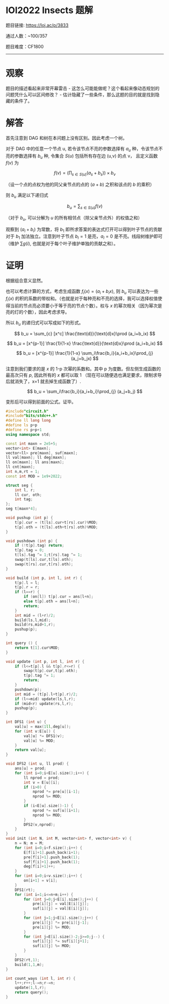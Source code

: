 
# IOI2022 Insects 题解


题目链接: https://loj.ac/p/3833

通过人数：~100/357

题目难度：CF1800

---
# 观察

题目的描述看起来非常开幕雷击 - 这怎么可能能做呢？这个看起来像动态规划的问题凭什么可以区间修改？ - 估计隐藏了一些条件，那么这题的目的就是找到隐藏的条件了。

# 解答

首先注意到 DAG 和树在本问题上没有区别。因此考虑一个树。

对于 DAG 中的任意一个节点 u, 若令该节点不亮的参数选择有 $a_u$ 种，令该节点不亮的参数选择有 $b_u$ 种, 令集合 $S(u)$ 包括所有存在边 (u,v) 的点 v， 且定义函数 $f(v)$ 为

$$f(v) = (\prod_{s \in S(u)} (a_s+b_s))\times b_v$$

（设一个点的点权为他的同父亲节点的点的 $(a+b)$ 之积和该点的 $b$ 的乘积）

则 $b_u$ 满足以下递归式


$$b_u = \sum_{s \in S(u)} f(v)$$

（对于 $b_u$, 可以分解为 $u$ 的所有相邻点（除父亲节点外）的权值之和）

观察到 $(a_i+b_i)$ 为常数，将 $b_1$ 即所求答案的表达式打开可以得到叶子节点的贡献对于 $b_1$ 加法独立。注意到叶子节点 $b_l = 1$ 是亮，$a_l = 0$ 是不亮。线段树维护即可（维护 $\sum g(i)$, 也就是对于每个叶子维护单独的贡献之和）。

# 证明

根据组合意义显然。

也可以考虑计算的方式，考虑生成函数 $f_i(x) = (a_i+b_ix)$, 则 $b_u$ 可以表达为一些 $f_i(x)$ 的积的系数的带权和。（也就是对于每种亮和不亮的选择，我可以选择权值使得当前的节点亮必须要小于等于亮的节点个数）。权与 $x$ 的幂次相关（因为幂次是亮的灯的个数），因此考虑求导。

所以 $b_u$ 的递归式可以写成如下的形式。

$$ b_u = \sum_{c} [x^c] \frac{\text{d}}{\text{d}x}\prod (a_i+b_ix) $$

$$ b_u = [x^{p-1}] \frac{1}{1-x} \frac{\text{d}}{\text{d}x}\prod (a_i+b_ix) $$

$$ b_u = [x^{p-1}] \frac{1}{1-x} \sum_i\frac{b_i}{a_i+b_ix}\prod_{j} (a_j+b_jx) $$

注意到我们要求的是 $x$ 的 1-p 次幂的系数和。其中 p 为度数。但左侧生成函数的最高次只有 $p$, 因此所有的 $x$ 都可以取 1 （现在可以随便选也满足要求，限制求导后就消失了，x=1 就去掉生成函数了）.

$$ b_u =  \sum_i\frac{b_i}{a_i+b_i}\prod_{j} (a_j+b_j) $$

变形后可以得到前面的公式。证毕。

```cpp
#include"circuit.h"
#include"bits/stdc++.h"
#define ll long long 
#define ls p+p
#define rs p+p+1
using namespace std;

const int maxn = 2e5+5;
vector<int> E[maxn];
vector<ll> pre[maxn], suf[maxn];
ll val[maxn]; ll deg[maxn];
ll on[maxn]; ll ans[maxn];
ll cnt[maxn];
int n,m,rt = 1;
const int MOD = 1e9+2022;

struct seg {
    int l, r;
    ll cur, oth;
    int tag;
};
seg t[maxn*4];

void pushup (int p) {
    t[p].cur = (t[ls].cur+t[rs].cur)%MOD;
    t[p].oth = (t[ls].oth+t[rs].oth)%MOD;
}

void pushdown (int p) {
    if (!t[p].tag) return;
    t[p].tag = 0;
    t[ls].tag ^= 1;t[rs].tag ^= 1;
    swap(t[ls].cur,t[ls].oth);
    swap(t[rs].cur,t[rs].oth);
}

void build (int p, int l, int r) {
    t[p].l = l;
    t[p].r = r;
    if (l==r) {
        if (on[l]) t[p].cur = ans[l+n];
        else t[p].oth = ans[l+n];
        return;
    }
    int mid = (l+r)/2;
    build(ls,l,mid);
    build(rs,mid+1,r);
    pushup(p);
}

int query () {
    return t[1].cur%MOD;
}

void update (int p, int l, int r) {
    if (l<=t[p].l && t[p].r<=r) {
        swap(t[p].cur,t[p].oth);
        t[p].tag ^= 1;
        return;
    }
    pushdown(p);
    int mid = (t[p].l+t[p].r)/2;
    if (l<=mid) update(ls,l,r);
    if (mid<r) update(rs,l,r);
    pushup(p);
}

int DFS1 (int u) {
    val[u] = max(1ll,deg[u]);
    for (int v:E[u]) {
        val[u] *= DFS1(v);
        val[u] %= MOD;
    }
    return val[u];
}

void DFS2 (int u, ll prod) {
    ans[u] = prod;
    for (int i=0;i<E[u].size();i++) {
        ll nprod = prod;
        int v = E[u][i];
        if (i>0) {
            nprod *= pre[u][i-1];
            nprod %= MOD;
        }
        if (i<E[u].size()-1) {
            nprod *= suf[u][i+1];
            nprod %= MOD;
        }
        DFS2(v,nprod);
    }
}
void init (int N, int M, vector<int> f, vector<int> v) {
    n = N; m = M;
    for (int i=0;i<f.size();i++) {
        E[f[i]+1].push_back(i+1);
        pre[f[i]+1].push_back(1);
        suf[f[i]+1].push_back(1);
        deg[f[i]+1]++;
    }
    for (int i=0;i<v.size();i++) {
        on[i+1] = v[i];
    }
    DFS1(rt);
    for (int i=1;i<=n+m;i++) {
        for (int j=0;j<E[i].size();j++) {
            pre[i][j] = val[E[i][j]];
            suf[i][j] = val[E[i][j]];
        }
        for (int j=1;j<E[i].size();j++) {
            pre[i][j] *= pre[i][j-1];
            pre[i][j] %= MOD;
        }
        for (int j=E[i].size()-2;j>=0;j--) {
            suf[i][j] *= suf[i][j+1];
            suf[i][j] %= MOD;
        }
    }
    DFS2(rt,1);
    build(1,1,m);
}

int count_ways (int l, int r) {
    l++;r++;l-=n;r-=n;
    update(1,l,r);
    return query();
}
```